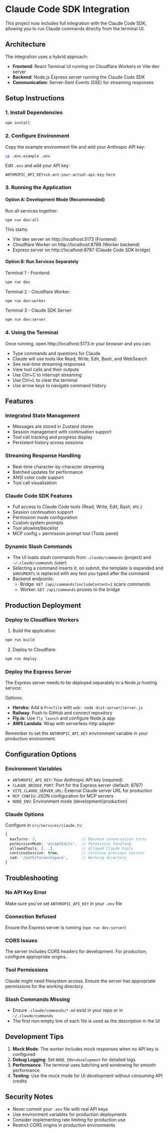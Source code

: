 # Claude Code SDK Integration

This project now includes full integration with the Claude Code SDK, allowing you to run Claude commands directly from the terminal UI.

## Architecture

The integration uses a hybrid approach:
- **Frontend**: React Terminal UI running on Cloudflare Workers or Vite dev server
- **Backend**: Node.js Express server running the Claude Code SDK
- **Communication**: Server-Sent Events (SSE) for streaming responses

## Setup Instructions

### 1. Install Dependencies

```bash
npm install
```

### 2. Configure Environment

Copy the example environment file and add your Anthropic API key:

```bash
cp .env.example .env
```

Edit `.env` and add your API key:
```env
ANTHROPIC_API_KEY=sk-ant-your-actual-api-key-here
```

### 3. Running the Application

#### Option A: Development Mode (Recommended)

Run all services together:
```bash
npm run dev:all
```

This starts:
- Vite dev server on http://localhost:5173 (Frontend)
- Cloudflare Worker on http://localhost:8788 (Worker backend)
- Express server on http://localhost:8787 (Claude Code SDK bridge)

#### Option B: Run Services Separately

Terminal 1 - Frontend:
```bash
npm run dev
```

Terminal 2 - Cloudflare Worker:
```bash
npm run dev:worker
```

Terminal 3 - Claude SDK Server:
```bash
npm run dev:server
```

### 4. Using the Terminal

Once running, open http://localhost:5173 in your browser and you can:

- Type commands and questions for Claude
- Claude will use tools like Read, Write, Edit, Bash, and WebSearch
- See real-time streaming responses
- View tool calls and their outputs
- Use Ctrl+C to interrupt streaming
- Use Ctrl+L to clear the terminal
- Use arrow keys to navigate command history

## Features

### Integrated State Management
- Messages are stored in Zustand stores
- Session management with continuation support
- Tool call tracking and progress display
- Persistent history across sessions

### Streaming Response Handling
- Real-time character-by-character streaming
- Batched updates for performance
- ANSI color code support
- Tool call visualization

### Claude Code SDK Features
- Full access to Claude Code tools (Read, Write, Edit, Bash, etc.)
- Session continuation support
- Permission mode configuration
- Custom system prompts
- Tool allowlist/blocklist
- MCP config + permission prompt tool (Tools panel)

### Dynamic Slash Commands
- The UI loads slash commands from `.claude/commands` (project) and `~/.claude/commands` (user)
- Selecting a command inserts it; on submit, the template is expanded and `$ARGUMENTS` is replaced with any text you typed after the command
- Backend endpoints:
  - Bridge: `GET /api/commands?includeContent=1` scans commands
  - Worker: `GET /api/commands` proxies to the bridge

## Production Deployment

### Deploy to Cloudflare Workers

1. Build the application:
```bash
npm run build
```

2. Deploy to Cloudflare:
```bash
npm run deploy
```

### Deploy the Express Server

The Express server needs to be deployed separately to a Node.js hosting service:

Options:
- **Heroku**: Add a `Procfile` with `web: node dist-server/server.js`
- **Railway**: Push to GitHub and connect repository
- **Fly.io**: Use `fly launch` and configure Node.js app
- **AWS Lambda**: Wrap with serverless-http adapter

Remember to set the `ANTHROPIC_API_KEY` environment variable in your production environment.

## Configuration Options

### Environment Variables

- `ANTHROPIC_API_KEY`: Your Anthropic API key (required)
- `CLAUDE_BRIDGE_PORT`: Port for the Express server (default: 8787)
- `VITE_CLAUDE_SERVER_URL`: External Claude server URL for production
- `MCP_CONFIG`: JSON configuration for MCP servers
- `NODE_ENV`: Environment mode (development/production)

### Claude Options

Configure in `src/services/claude.ts`:

```typescript
{
  maxTurns: 3,                    // Maximum conversation turns
  permissionMode: 'acceptEdits',  // Permission handling
  allowedTools: [...],            // Allowed Claude tools
  continueSession: true,          // Continue previous session
  cwd: '/path/to/workspace',      // Working directory
}
```

## Troubleshooting

### No API Key Error
Make sure you've set `ANTHROPIC_API_KEY` in your `.env` file

### Connection Refused
Ensure the Express server is running (`npm run dev:server`)

### CORS Issues
The server includes CORS headers for development. For production, configure appropriate origins.

### Tool Permissions
Claude might need filesystem access. Ensure the server has appropriate permissions for the working directory.
### Slash Commands Missing
- Ensure `.claude/commands/*.md` exist in your repo or in `~/.claude/commands`
- The first non-empty line of each file is used as the description in the UI

## Development Tips

1. **Mock Mode**: The worker includes mock responses when no API key is configured
2. **Debug Logging**: Set `NODE_ENV=development` for detailed logs
3. **Performance**: The terminal uses batching and windowing for smooth performance
4. **Testing**: Use the mock mode for UI development without consuming API credits

## Security Notes

- Never commit your `.env` file with real API keys
- Use environment variables for production deployments
- Consider implementing rate limiting for production use
- Restrict CORS origins in production environments
